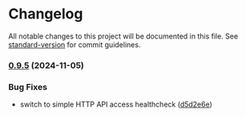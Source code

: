 # Changelog

All notable changes to this project will be documented in this file. See [standard-version](https://github.com/conventional-changelog/standard-version) for commit guidelines.

### [0.9.5](https://github.com/Seven-of-Di/ben/compare/v0.9.4...v0.9.5) (2024-11-05)


### Bug Fixes

* switch to simple HTTP API access healthcheck ([d5d2e6e](https://github.com/Seven-of-Di/ben/commit/d5d2e6e15ac36d4b0d379e955bd12c458685912f))
